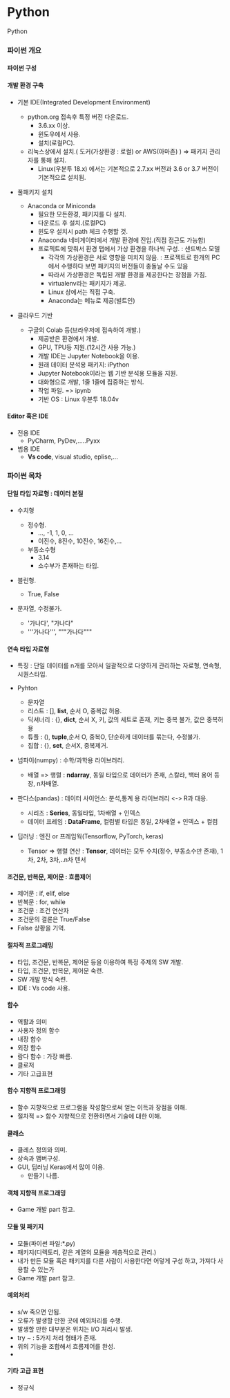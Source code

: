 # Python
Python

### 파이썬 개요

#### 파이썬 구성

#### 개발 환경 구축
- 기본 IDE(Integrated Development Environment) 
  - python.org 접속후 특정 버전 다운로드.
    - 3.6.xx 이상.
    - 윈도우에서 사용.
    - 설치(로컬PC).
  - 리눅스상에서 설치.( 도커(가상환경 : 로컬) or AWS(아마존) ) => 패키지 관리자를 통해 설치.
    - Linux(우분투 18.x) 에서는 기본적으로 2.7.xx 버전과 3.6 or 3.7 버전이 기본적으로 설치됨.


- 풀패키지 설치
  - Anaconda or Miniconda
    - 필요한 모든환경, 패키지를 다 설치. 
    - 다운로드 후 설치.(로컬PC)
    - 윈도우 설치시 path 체크 수행할 것.
    - Anaconda 네비게이터에서 개발 환경에 진입.(직접 접근도 가능함)
    - 프로젝트에 맞춰서 환경 탭에서 가상 환경을 하나씩 구성. : 샌드박스 모델
      - 각각의 가상환경은 서로 영향을 미치지 않음. : 프로젝트로 한개의 PC에서 수행하다 보면 패키지의 버전들이 충돌날 수도 있음 
      - 따라서 가상환경은 독립된 개발 환경을 제공한다는 장점을 가짐.
      - virtualenv라는 패키지가 제공.
      - Linux 상에서는 직접 구축.
      - Anaconda는 메뉴로 제공(빌트인)

- 클라우드 기반   
  - 구글의 Colab 등(브라우저에 접속하여 개발.)
      - 제공받은 환경에서 개발.
      - GPU, TPU등 지원.(12시간 사용 가능.)
      - 개발 IDE는 Jupyter Notebook을 이용.
      - 원래 데이터 분석용 패키지: iPython
      - Jupyter Notebook이라는 웹 기반 분석용 모듈을 지원.
      - 대화형으로 개발, 1줄 1줄에 집중하는 방식.
      - 작업 파일. => ipynb
      - 기반 OS : Linux 우분투 18.04v

#### Editor 혹은 IDE
- 전용 IDE
  - PyCharm, PyDev,.....Pyxx
- 범용 IDE
  - **Vs code**, visual studio, eplise,...




### 파이썬 목차
#### 단일 타입 자료형 : 데이터 본질
- 수치형
  - 정수형.
    - ..., -1, 1, 0, ...
    - 이진수, 8진수, 10진수, 16진수,...
  - 부동소수형
    - 3.14
    - 소수부가 존재하는 타입.
    
- 블린형.
  - True, False
  
- 문자열, 수정불가.
  - '가나다', "가나다"
  - '''가나다''', """가나다"""


#### 연속 타입 자료형
- 특징 : 단일 데이터를 n개를 모아서 일괄적으로 다양하게 관리하는 자료형, 연속형, 시퀀스타입.
- Pyhton
  - 문자열
  - 리스트   : [], **list**, 순서 O, 중복값 허용.
  - 딕셔너리 : {}, **dict**, 순서 X, 키, 값의 세트로 존재, 키는 중복 불가, 값은 중복허용
  - 튜플     : (), **tuple**,순서 O, 중복O, 단순하게 데이터를 묶는다, 수정불가.
  - 집합     : {}, **set**, 순서X, 중복제거. 

- 넘파이(numpy) : 수학/과학용 라이브러리.
  - 배열 => 행렬 : **ndarray**, 동일 타입으로 데이터가 존재, 스칼라, 백터 용어 등장, n차배열.

- 판다스(pandas) : 데이터 사이언스: 분석,통계 용 라이브러리 <->  R과 대응.
  - 시리즈 : **Series**, 동일타입, 1차배열 + 인덱스
  - 데이터 프레임 : **DataFrame**, 컬럼별 타입은 동일, 2차배열 + 인덱스 + 컬럼

- 딥러닝 : 엔진 or 프레임웍(Tensorflow, PyTorch, keras)
  - Tensor => 행렬 연산 : **Tensor**, 데이터는 모두 수치(정수, 부동소수만 존재), 1차, 2차, 3차,..n차 텐서


#### 조건문, 반복문, 제어문  :  흐름제어
- 제어문 : if, elif, else
- 반복문 : for, while
- 조건문 : 조건 연산자
 - 조건문의 결론은 True/False
 - False 상황을 기억.


#### 절차적 프로그래밍
- 타입, 조건문, 반복문, 제어문 등을 이용하여 특정 주제의 SW 개발.
- 타입, 조건문, 반복문, 제어문 숙련.
- SW 개발 방식 숙련.
- IDE : Vs code 사용.


#### 함수
- 역활과 의미
- 사용자 정의 함수
- 내장 함수
- 외장 함수
- 람다 함수 : 가장 빠름.
- 클로저
- 기타 고급표현


#### 함수 지향적 프로그래밍
- 함수 지향적으로 프로그램을 작성함으로써 얻는 이득과 장점을 이해.
- 절차적 => 함수 지향적으로 전환하면서 기술에 대한 이해.


#### 클래스
- 클레스 정의와 의미.
- 상속과 맴버구성.
- GUI, 딥러닝 Keras에서 많이 이용.
  - 만들기 나름.

#### 객체 지향적 프로그래밍
- Game 개발 part 참고.

#### 모듈 및 패키지
- 모듈(파이썬 파일:*.py) 
- 패키지(디렉토리, 같은 계열의 모듈을 계층적으로 관리.)
- 내가 만든 모듈 혹은 패키지를 다른 사람이 사용한다면 어덯게 구성 하고, 가져다 사용할 수 있는가
- Game 개발 part 참고.

#### 예외처리
- s/w 죽으면 안됨.
- 오류가 발생할 만한 곳에 예외처리를 수행.
- 발생할 만한 대부분은 위치는 I/O 처리시 발생.
- try ~ : 5가지 처리 형태가 존재.
- 위의 기능을 조합해서 흐름제어를 완성.
- 
#### 기타 고급 표현
- 정규식
